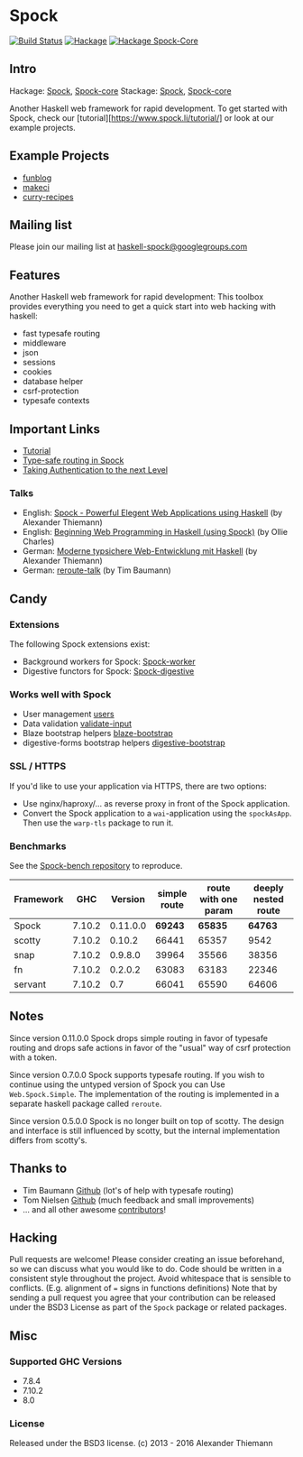 Spock
=====

[![Build Status](https://travis-ci.org/agrafix/Spock.svg)](https://travis-ci.org/agrafix/Spock)
[![Hackage](https://img.shields.io/hackage/v/Spock.svg)](http://hackage.haskell.org/package/Spock)
[![Hackage Spock-Core](https://img.shields.io/hackage/v/Spock-core.svg)](http://hackage.haskell.org/package/Spock-core)

## Intro

Hackage: [Spock](http://hackage.haskell.org/package/Spock), [Spock-core](http://hackage.haskell.org/package/Spock-core)
Stackage: [Spock](https://www.stackage.org/package/Spock), [Spock-core](https://www.stackage.org/package/Spock)

Another Haskell web framework for rapid development. To get started with Spock, check our [tutorial][https://www.spock.li/tutorial/]
or look at our example projects.

## Example Projects

* [funblog](https://github.com/agrafix/funblog)
* [makeci](https://github.com/openbrainsrc/makeci)
* [curry-recipes](https://github.com/timjb/reroute-talk/tree/06574561918b50c1809f1e24ec7faeff731fddcf/curry-recipes)

## Mailing list

Please join our mailing list at haskell-spock@googlegroups.com

## Features

Another Haskell web framework for rapid development: This toolbox provides
everything you need to get a quick start into web hacking with haskell:

* fast typesafe routing
* middleware
* json
* sessions
* cookies
* database helper
* csrf-protection
* typesafe contexts

## Important Links

* [Tutorial](https://www.spock.li/tutorial/)
* [Type-safe routing in Spock](https://www.spock.li/2015/04/19/type-safe_routing.html)
* [Taking Authentication to the next Level](https://www.spock.li/2015/08/23/taking_authentication_to_the_next_level.html)

### Talks

* English: [Spock - Powerful Elegent Web Applications using Haskell](https://www.youtube.com/watch?v=kNqsOBrCbLo) (by Alexander Thiemann)
* English: [Beginning Web Programming in Haskell (using Spock)](https://www.youtube.com/watch?v=GobPiGL9jJ4) (by Ollie Charles)
* German: [Moderne typsichere Web-Entwicklung mit Haskell](https://dl.dropboxusercontent.com/u/15078797/talks/typesafe-webdev-2015.pdf) (by Alexander Thiemann)
* German: [reroute-talk](https://github.com/timjb/reroute-talk) (by Tim Baumann)

## Candy

### Extensions

The following Spock extensions exist:

* Background workers for Spock: [Spock-worker](http://hackage.haskell.org/package/Spock-worker)
* Digestive functors for Spock: [Spock-digestive](http://hackage.haskell.org/package/Spock-digestive)

### Works well with Spock

* User management [users](http://hackage.haskell.org/package/users)
* Data validation [validate-input](http://hackage.haskell.org/package/validate-input)
* Blaze bootstrap helpers [blaze-bootstrap](http://hackage.haskell.org/package/blaze-bootstrap)
* digestive-forms bootstrap helpers [digestive-bootstrap](http://hackage.haskell.org/package/digestive-bootstrap)

### SSL / HTTPS

If you'd like to use your application via HTTPS, there are two options:

* Use nginx/haproxy/... as reverse proxy in front of the Spock application.
* Convert the Spock application to a `wai`-application using the `spockAsApp`. Then use the `warp-tls` package to run it.

### Benchmarks

See the [Spock-bench repository](https://github.com/agrafix/Spock-bench) to reproduce.

| Framework | GHC    | Version  | simple route              | route with one param      | deeply nested route |
|-----------|--------|----------|---------------------------|---------------------------|---------------------|
| Spock     | 7.10.2 | 0.11.0.0 | **69243**                 | **65835**                 | **64763**           |
| scotty    | 7.10.2 | 0.10.2   | 66441                     | 65357                     | 9542                |
| snap      | 7.10.2 | 0.9.8.0  | 39964                     | 35566                     | 38356               |
| fn        | 7.10.2 | 0.2.0.2  | 63083                     | 63183                     | 22346               |
| servant   | 7.10.2 | 0.7      | 66041                     | 65590                     | 64606               |

## Notes

Since version 0.11.0.0 Spock drops simple routing in favor of typesafe routing and drops safe actions in favor of the "usual" way of csrf protection with a token.

Since version 0.7.0.0 Spock supports typesafe routing. If you wish to continue using the untyped version of Spock you can Use `Web.Spock.Simple`. The implementation of the routing is implemented in a separate haskell package called `reroute`.

Since version 0.5.0.0 Spock is no longer built on top of scotty. The
design and interface is still influenced by scotty, but the internal
implementation differs from scotty's.

## Thanks to

* Tim Baumann [Github](https://github.com/timjb) (lot's of help with typesafe routing)
* Tom Nielsen [Github](https://github.com/glutamate)  (much feedback and small improvements)
* ... and all other awesome [contributors](https://github.com/agrafix/Spock/graphs/contributors)!

## Hacking

Pull requests are welcome! Please consider creating an issue beforehand, so we can discuss what you would like to do. Code should be written in a consistent style throughout the project. Avoid whitespace that is sensible to conflicts. (E.g. alignment of `=` signs in functions definitions) Note that by sending a pull request you agree that your contribution can be released under the BSD3 License as part of the `Spock` package or related packages.


## Misc

### Supported GHC Versions

* 7.8.4
* 7.10.2
* 8.0

### License

Released under the BSD3 license.
(c) 2013 - 2016 Alexander Thiemann

